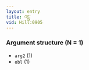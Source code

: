 ```yaml
---
layout: entry
title: འདྲུ་
vid: Hill:0905
---
```

### Argument structure (N = 1)
* `arg2` (1)
* `obl` (1)
